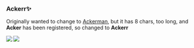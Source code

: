 ### Ackerr✨

Originally wanted to change to [Ackerman](https://zh.moegirl.org/zh-hans/%E4%B8%89%E7%AC%A0%C2%B7%E9%98%BF%E5%85%8B%E6%9B%BC), but it has 8 chars, too long, and **Acker** has been registered, so changed to **Ackerr**


<a href="https://github.com/anuraghazra/github-readme-stats">
  <img align="left" src="https://github-readme-stats.vercel.app/api/top-langs/?username=ackerr&hide=html&layout=compact" />
</a>

<a href="https://github.com/anuraghazra/github-readme-stats">
  <img align="left" src="https://github-readme-stats.vercel.app/api?username=ackerr&hide=contribs,issues&count_private=true" />
</a>
